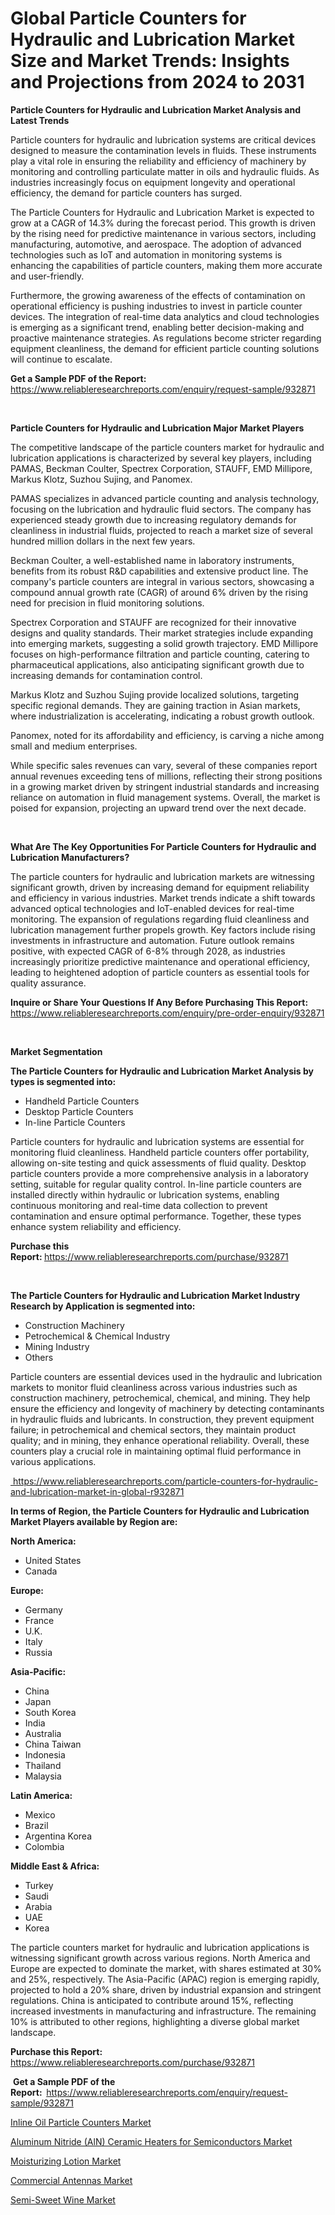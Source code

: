 <p><h1>Global Particle Counters for Hydraulic and Lubrication Market Size and Market Trends: Insights and Projections from 2024 to 2031</h1></p><p><strong>Particle Counters for Hydraulic and Lubrication Market Analysis and Latest Trends</strong></p>
<p><p>Particle counters for hydraulic and lubrication systems are critical devices designed to measure the contamination levels in fluids. These instruments play a vital role in ensuring the reliability and efficiency of machinery by monitoring and controlling particulate matter in oils and hydraulic fluids. As industries increasingly focus on equipment longevity and operational efficiency, the demand for particle counters has surged.</p><p>The Particle Counters for Hydraulic and Lubrication Market is expected to grow at a CAGR of 14.3% during the forecast period. This growth is driven by the rising need for predictive maintenance in various sectors, including manufacturing, automotive, and aerospace. The adoption of advanced technologies such as IoT and automation in monitoring systems is enhancing the capabilities of particle counters, making them more accurate and user-friendly.</p><p>Furthermore, the growing awareness of the effects of contamination on operational efficiency is pushing industries to invest in particle counter devices. The integration of real-time data analytics and cloud technologies is emerging as a significant trend, enabling better decision-making and proactive maintenance strategies. As regulations become stricter regarding equipment cleanliness, the demand for efficient particle counting solutions will continue to escalate.</p></p>
<p><strong>Get a Sample PDF of the Report:&nbsp;</strong> <a href="https://www.reliableresearchreports.com/enquiry/request-sample/932871?utm_campaign=40&utm_medium=2&utm_source=Github&utm_content=ia&utm_term=03122024&utm_id=particle-counters-for-hydraulic-and-lubrication">https://www.reliableresearchreports.com/enquiry/request-sample/932871</a></p>
<p>&nbsp;</p>
<p><strong>Particle Counters for Hydraulic and Lubrication Major Market Players</strong></p>
<p><p>The competitive landscape of the particle counters market for hydraulic and lubrication applications is characterized by several key players, including PAMAS, Beckman Coulter, Spectrex Corporation, STAUFF, EMD Millipore, Markus Klotz, Suzhou Sujing, and Panomex.</p><p>PAMAS specializes in advanced particle counting and analysis technology, focusing on the lubrication and hydraulic fluid sectors. The company has experienced steady growth due to increasing regulatory demands for cleanliness in industrial fluids, projected to reach a market size of several hundred million dollars in the next few years.</p><p>Beckman Coulter, a well-established name in laboratory instruments, benefits from its robust R&D capabilities and extensive product line. The company's particle counters are integral in various sectors, showcasing a compound annual growth rate (CAGR) of around 6% driven by the rising need for precision in fluid monitoring solutions.</p><p>Spectrex Corporation and STAUFF are recognized for their innovative designs and quality standards. Their market strategies include expanding into emerging markets, suggesting a solid growth trajectory. EMD Millipore focuses on high-performance filtration and particle counting, catering to pharmaceutical applications, also anticipating significant growth due to increasing demands for contamination control.</p><p>Markus Klotz and Suzhou Sujing provide localized solutions, targeting specific regional demands. They are gaining traction in Asian markets, where industrialization is accelerating, indicating a robust growth outlook.</p><p>Panomex, noted for its affordability and efficiency, is carving a niche among small and medium enterprises.</p><p>While specific sales revenues can vary, several of these companies report annual revenues exceeding tens of millions, reflecting their strong positions in a growing market driven by stringent industrial standards and increasing reliance on automation in fluid management systems. Overall, the market is poised for expansion, projecting an upward trend over the next decade.</p></p>
<p>&nbsp;</p>
<p><strong>What Are The Key Opportunities For Particle Counters for Hydraulic and Lubrication Manufacturers?</strong></p>
<p><p>The particle counters for hydraulic and lubrication markets are witnessing significant growth, driven by increasing demand for equipment reliability and efficiency in various industries. Market trends indicate a shift towards advanced optical technologies and IoT-enabled devices for real-time monitoring. The expansion of regulations regarding fluid cleanliness and lubrication management further propels growth. Key factors include rising investments in infrastructure and automation. Future outlook remains positive, with expected CAGR of 6-8% through 2028, as industries increasingly prioritize predictive maintenance and operational efficiency, leading to heightened adoption of particle counters as essential tools for quality assurance.</p></p>
<p><strong>Inquire or Share Your Questions If Any Before Purchasing This Report:</strong> <a href="https://www.reliableresearchreports.com/enquiry/pre-order-enquiry/932871?utm_campaign=40&utm_medium=2&utm_source=Github&utm_content=ia&utm_term=03122024&utm_id=particle-counters-for-hydraulic-and-lubrication">https://www.reliableresearchreports.com/enquiry/pre-order-enquiry/932871</a></p>
<p>&nbsp;</p>
<p><strong>Market Segmentation</strong></p>
<p><strong>The Particle Counters for Hydraulic and Lubrication Market Analysis by types is segmented into:</strong></p>
<p><ul><li>Handheld Particle Counters</li><li>Desktop Particle Counters</li><li>In-line Particle Counters</li></ul></p>
<p><p>Particle counters for hydraulic and lubrication systems are essential for monitoring fluid cleanliness. Handheld particle counters offer portability, allowing on-site testing and quick assessments of fluid quality. Desktop particle counters provide a more comprehensive analysis in a laboratory setting, suitable for regular quality control. In-line particle counters are installed directly within hydraulic or lubrication systems, enabling continuous monitoring and real-time data collection to prevent contamination and ensure optimal performance. Together, these types enhance system reliability and efficiency.</p></p>
<p><strong>Purchase this Report:&nbsp;</strong><a href="https://www.reliableresearchreports.com/purchase/932871?utm_campaign=40&utm_medium=2&utm_source=Github&utm_content=ia&utm_term=03122024&utm_id=particle-counters-for-hydraulic-and-lubrication">https://www.reliableresearchreports.com/purchase/932871</a></p>
<p>&nbsp;</p>
<p><strong>The Particle Counters for Hydraulic and Lubrication Market Industry Research by Application is segmented into:</strong></p>
<p><ul><li>Construction Machinery</li><li>Petrochemical & Chemical Industry</li><li>Mining Industry</li><li>Others</li></ul></p>
<p><p>Particle counters are essential devices used in the hydraulic and lubrication markets to monitor fluid cleanliness across various industries such as construction machinery, petrochemical, chemical, and mining. They help ensure the efficiency and longevity of machinery by detecting contaminants in hydraulic fluids and lubricants. In construction, they prevent equipment failure; in petrochemical and chemical sectors, they maintain product quality; and in mining, they enhance operational reliability. Overall, these counters play a crucial role in maintaining optimal fluid performance in various applications.</p></p>
<p><a href="https://www.reliableresearchreports.com/particle-counters-for-hydraulic-and-lubrication-market-in-global-r932871?utm_campaign=40&utm_medium=2&utm_source=Github&utm_content=ia&utm_term=03122024&utm_id=particle-counters-for-hydraulic-and-lubrication">&nbsp;https://www.reliableresearchreports.com/particle-counters-for-hydraulic-and-lubrication-market-in-global-r932871</a></p>
<p><strong>In terms of Region, the Particle Counters for Hydraulic and Lubrication Market Players available by Region are:</strong></p>
<p>
    <p> <strong> North America: </strong>
        <ul>
            <li>United States</li>
            <li>Canada</li>
        </ul>
        </p> 
    <p> <strong> Europe: </strong>
        <ul>
            <li>Germany</li>
            <li>France</li>
            <li>U.K.</li>
            <li>Italy</li>
            <li>Russia</li>
        </ul>
        </p> 
    <p> <strong> Asia-Pacific: </strong>
        <ul>
            <li>China</li>
            <li>Japan</li>
            <li>South Korea</li>
            <li>India</li>
            <li>Australia</li>
            <li>China Taiwan</li>
            <li>Indonesia</li>
            <li>Thailand</li>
            <li>Malaysia</li>
        </ul>
        </p> 
    <p> <strong> Latin America: </strong>
        <ul>
            <li>Mexico</li>
            <li>Brazil</li>
            <li>Argentina Korea</li>
            <li>Colombia</li>
        </ul>
        </p> 
    <p> <strong> Middle East & Africa: </strong>
        <ul>
            <li>Turkey</li>
            <li>Saudi</li>
            <li>Arabia</li>
            <li>UAE</li>
            <li>Korea</li>
        </ul>
    </p>
    </p>
<p><p>The particle counters market for hydraulic and lubrication applications is witnessing significant growth across various regions. North America and Europe are expected to dominate the market, with shares estimated at 30% and 25%, respectively. The Asia-Pacific (APAC) region is emerging rapidly, projected to hold a 20% share, driven by industrial expansion and stringent regulations. China is anticipated to contribute around 15%, reflecting increased investments in manufacturing and infrastructure. The remaining 10% is attributed to other regions, highlighting a diverse global market landscape.</p></p>
<p><strong>Purchase this Report: </strong><a href="https://www.reliableresearchreports.com/purchase/932871?utm_campaign=40&utm_medium=2&utm_source=Github&utm_content=ia&utm_term=03122024&utm_id=particle-counters-for-hydraulic-and-lubrication">https://www.reliableresearchreports.com/purchase/932871</a></p>
<p>&nbsp;<strong>Get a Sample PDF of the Report:&nbsp;&nbsp;</strong><a href="https://www.reliableresearchreports.com/enquiry/request-sample/932871?utm_campaign=40&utm_medium=2&utm_source=Github&utm_content=ia&utm_term=03122024&utm_id=particle-counters-for-hydraulic-and-lubrication">https://www.reliableresearchreports.com/enquiry/request-sample/932871</a></p>
<p><strong></strong></p>
<p><p><a href="https://github.com/ParvinKhatun77/Market-Research-Report-List-1/blob/main/inline-oil-particle-counters-market.md?utm_campaign=40&utm_medium=2&utm_source=Github&utm_content=ia&utm_term=03122024&utm_id=particle-counters-for-hydraulic-and-lubrication">Inline Oil Particle Counters Market</a></p><p><a href="https://issuu.com/reportprime-2/docs/aluminum-nitride-aln-ceramic-heaters-for-semicondu?utm_campaign=40&utm_medium=2&utm_source=Github&utm_content=ia&utm_term=03122024&utm_id=particle-counters-for-hydraulic-and-lubrication">Aluminum Nitride (AlN) Ceramic Heaters for Semiconductors Market</a></p><p><a href="https://www.linkedin.com/pulse/projected-market-expansion-moisturizing-lotion-72-cagr-from-gyqre?utm_campaign=40&utm_medium=2&utm_source=Github&utm_content=ia&utm_term=03122024&utm_id=particle-counters-for-hydraulic-and-lubrication">Moisturizing Lotion Market</a></p><p><a href="https://www.linkedin.com/pulse/aglobalcommercial-antennas-market-analysis-including-its-5m8ne?utm_campaign=40&utm_medium=2&utm_source=Github&utm_content=ia&utm_term=03122024&utm_id=particle-counters-for-hydraulic-and-lubrication">Commercial Antennas Market</a></p><p><a href="https://github.com/abbislposival/Market-Research-Report-List-1/blob/main/semi-sweet-wine-market.md?utm_campaign=40&utm_medium=2&utm_source=Github&utm_content=ia&utm_term=03122024&utm_id=particle-counters-for-hydraulic-and-lubrication">Semi-Sweet Wine Market</a></p></p>